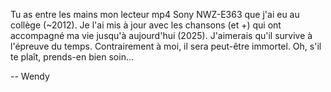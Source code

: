 Tu as entre les mains mon lecteur mp4 Sony NWZ-E363 que j'ai eu au collège (~2012). Je l'ai mis à jour avec les chansons (et +) qui ont accompagné ma vie jusqu'à aujourd'hui (2025). J'aimerais qu'il survive à l'épreuve du temps. Contrairement à moi, il sera peut-être immortel. Oh, s'il te plaît, prends-en bien soin...

-- Wendy
